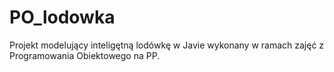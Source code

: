 # PO_lodowka
Projekt modelujący inteligętną lodówkę w Javie wykonany w ramach zajęć z Programowania Obiektowego na PP.
